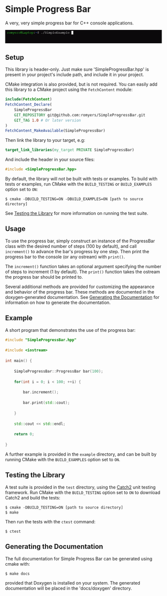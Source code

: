 # Simple Progress Bar

A very, very simple progress bar for C++ console applications.

![A GIF of the progress bar in the console.](docs/img/ProgressBar.gif)

## Setup

This library is header-only. Just make sure 'SimpleProgressBar.hpp' is present 
in your project's include path, and include it in your project.

CMake integration is also provided, but is not required. You can easily add
this library to a CMake project using the `FetchContent` module:
```cmake
include(FetchContent)
FetchContent_Declare(
    SimpleProgressBar
    GIT_REPOSITORY git@github.com:romyers/SimpleProgressBar.git
    GIT_TAG 1.0 # Or later version
)
FetchContent_MakeAvailable(SimpleProgressBar)
```
Then link the library to your target, e.g:
```cmake
target_link_libraries(my_target PRIVATE SimpleProgressBar)
```
And include the header in your source files:
```cpp
#include <SimpleProgressBar.hpp>
```

By default, the library will not be built with tests or examples. To build
with tests or examples, run CMake with the `BUILD_TESTING` or `BUILD_EXAMPLES`
option set to `ON`:
```
$ cmake -DBUILD_TESTING=ON -DBUILD_EXAMPLES=ON [path to source directory]
```

See [Testing the Library](#testing-the-library) for more information on running
the test suite.

## Usage

To use the progress bar, simply construct an instance of the ProgressBar class
with the desired number of steps (100 by default), and call `increment()` to 
advance the bar's progress by one step. Then print the progress bar to the 
console (or any ostream) with `print()`.

The `increment()` function takes an optional argument specifying the number of
steps to increment (1 by default). The `print()` function takes the ostream the
progress bar should be printed to.

Several additional methods are provided for customizing the appearance and
behavior of the progress bar. These methods are documented in the
doxygen-generated documentation. See
[Generating the Documentation](#generating-the-documentation)
for information on how to generate the documentation.

## Example

A short program that demonstrates the use of the progress bar:

```cpp
#include "SimpleProgressBar.hpp"

#include <iostream>

int main() {

    SimpleProgressBar::ProgressBar bar(100);

    for(int i = 0; i < 100; ++i) {

        bar.increment();

        bar.print(std::cout);

    }

    std::cout << std::endl;

    return 0;

}
```

A further example is provided in the `example` directory, and can be built by 
running CMake with the `BUILD_EXAMPLES` option set to `ON`.

## Testing the Library

A test suite is provided in the `test` directory, using the 
[Catch2](https://github.com/catchorg/Catch2) unit testing
framework. Run CMake with the `BUILD_TESTING` option set to `ON` to download
Catch2 and build the tests:
```
$ cmake -DBUILD_TESTING=ON [path to source directory]
$ make
```
Then run the tests with the `ctest` command:
```
$ ctest
```

## Generating the Documentation

The full documentation for Simple Progress Bar can be generated using cmake
with:
```
$ make docs
```
provided that Doxygen is installed on your system. The generated documentation
will be placed in the 'docs/doxygen' directory.